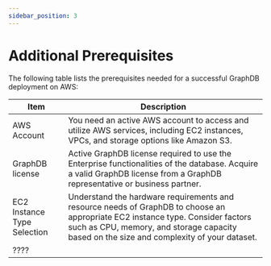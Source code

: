 ```yaml
---
sidebar_position: 3
---
```


# Additional Prerequisites

The following table lists the prerequisites needed for a successful GraphDB deployment on AWS:

| Item                        | Description                                                                                                                                                                                                                  |
|-----------------------------|------------------------------------------------------------------------------------------------------------------------------------------------------------------------------------------------------------------------------|
 | AWS Account                 | You need an active AWS account to access and utilize AWS services, including EC2 instances, VPCs, and storage options like Amazon S3.                                                                                        |
| GraphDB license             | Active GraphDB license required to use the Enterprise functionalities of the database. Acquire a valid GraphDB license from a GraphDB representative or business partner.                                                    |
| EC2 Instance Type Selection | Understand the hardware requirements and resource needs of GraphDB to choose an appropriate EC2 instance type. Consider factors such as CPU, memory, and storage capacity based on the size and complexity of your dataset.  |
| ????                        ||



